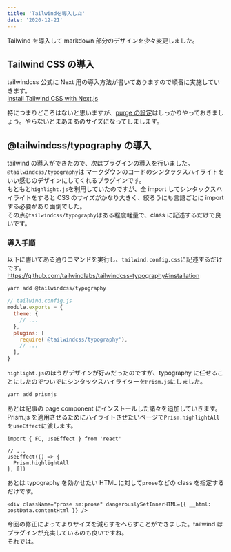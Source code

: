 ```yaml
---
title: 'Tailwindを導入した'
date: '2020-12-21'
---
```


Tailwind を導入して markdown 部分のデザインを少々変更しました。

## Tailwind CSS の導入

tailwindcss 公式に Next 用の導入方法が書いてありますので順番に実施していきます。  
[Install Tailwind CSS with Next.js](https://tailwindcss.com/docs/guides/nextjs)

特につまりどころはないと思いますが、[purge の設定](https://tailwindcss.com/docs/guides/nextjs#configure-tailwind-to-remove-unused-styles-in-production)はしっかりやっておきましょう。やらないとまあまあのサイズになってしまします。

## @tailwindcss/typography の導入

tailwind の導入ができたので、次はプラグインの導入を行いました。  
`@tailwindcss/typography`は マークダウンのコードのシンタックスハイライトをいい感じのデザインにしてくれるプラグインです。  
もともと`highlight.js`を利用していたのですが、全 import してシンタックスハイライトをすると CSS のサイズがかなり大きく、絞ろうにも言語ごとに import する必要があり面倒でした。  
その点`@tailwindcss/typography`はある程度軽量で、class に記述するだけで良いです。

### 導入手順

以下に書いてある通りコマンドを実行し、`tailwind.config.css`に記述するだけです。  
https://github.com/tailwindlabs/tailwindcss-typography#installation

```sh
yarn add @tailwindcss/typography
```

```js
// tailwind.config.js
module.exports = {
  theme: {
    // ...
  },
  plugins: [
    require('@tailwindcss/typography'),
    // ...
  ],
}
```

`highlight.js`のほうがデザインが好みだったのですが、typography に任せることにしたのでついでにシンタックスハイライターを`Prism.js`にしました。

```sh
yarn add prismjs
```

あとは記事の page component にインストールした諸々を追加していきます。  
Prism.js を適用させるためにハイライトさせたいページで`Prism.highlightAll`を`useEffect`に渡します。

```tsx
import { FC, useEffect } from 'react'

// ...
useEffect(() => {
  Prism.highlightAll
}, [])
```

あとは typography を効かせたい HTML に対して`prose`などの class を指定するだけです。

```tsx
<div className="prose sm:prose" dangerouslySetInnerHTML={{ __html: postData.contentHtml }} />
```

今回の修正によってよりサイズを減らすをへらすことができました。tailwind はプラグインが充実しているのも良いですね。  
それでは。
